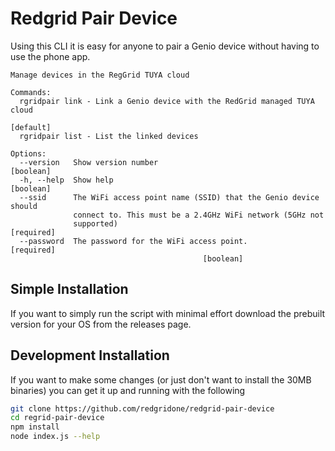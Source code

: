 # Redgrid Pair Device

Using this CLI it is easy for anyone to pair a Genio device without having to use the phone app.

```
Manage devices in the RegGrid TUYA cloud

Commands:
  rgridpair link - Link a Genio device with the RedGrid managed TUYA cloud
                                                                      [default]
  rgridpair list - List the linked devices

Options:
  --version   Show version number                                     [boolean]
  -h, --help  Show help                                               [boolean]
  --ssid      The WiFi access point name (SSID) that the Genio device should
              connect to. This must be a 2.4GHz WiFi network (5GHz not
              supported)                                             [required]
  --password  The password for the WiFi access point.                [required]
                                           [boolean]

```

## Simple Installation

If you want to simply run the script with minimal effort download the prebuilt version for your OS from the releases page.

## Development Installation

If you want to make some changes (or just don't want to install the 30MB binaries) you can get it up and running with the following

```bash
git clone https://github.com/redgridone/redgrid-pair-device
cd regrid-pair-device
npm install
node index.js --help
```
